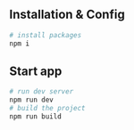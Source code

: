 ## Installation & Config

```sh
# install packages
npm i
```

## Start app

```sh
# run dev server
npm run dev
# build the project
npm run build
```

